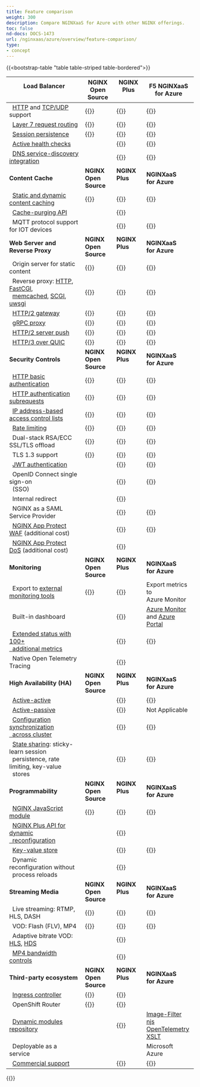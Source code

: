 ```yaml
---
title: Feature comparison
weight: 300
description: Compare NGINXaaS for Azure with other NGINX offerings.
toc: false
nd-docs: DOCS-1473
url: /nginxaas/azure/overview/feature-comparison/
type:
- concept
---
```


{{<bootstrap-table "table table-striped table-bordered">}}

|**Load Balancer**<br>&nbsp;&nbsp;       |**NGINX Open<br>Source** |**NGINX Plus<br>&nbsp;** |**F5 NGINXaaS<br>for Azure**     |
|----------------------------------------|---------------------|---------------------|--------------------------|
|&nbsp;&nbsp;[HTTP](https://docs.nginx.com/nginx/admin-guide/load-balancer/http-load-balancer/) and [TCP/UDP](https://docs.nginx.com/nginx/admin-guide/load-balancer/tcp-udp-load-balancer/) support    |{{<check>}}          |{{<check>}}          |{{<check>}}               |
|&nbsp;&nbsp;[Layer 7 request routing](https://www.nginx.org/en/docs/http/ngx_http_core_module.html#location)     |{{<check>}}          |{{<check>}}          |{{<check>}}               |
|&nbsp;&nbsp;[Session persistence](https://docs.nginx.com/nginx/admin-guide/load-balancer/http-load-balancer/#enabling-session-persistence)         |{{<check>}}          |{{<check>}}          |{{<check>}}               |
|&nbsp;&nbsp;[Active health checks](https://docs.nginx.com/nginx/admin-guide/load-balancer/http-health-check/)        |                     |{{<check>}}          |{{<check>}}               |
|&nbsp;&nbsp;[DNS service-discovery integration](https://nginx.org/en/docs/http/ngx_http_upstream_module.html#service)   |             |{{<check>}}          |{{<check>}}               |
|**Content Cache**                       |**NGINX Open<br>Source** |**NGINX Plus<br>&nbsp;** |**NGINXaaS<br>for Azure**     |
|&nbsp;&nbsp;[Static and dynamic content caching](https://docs.nginx.com/nginx/admin-guide/content-cache/content-caching/)|{{<check>}}    |{{<check>}}          |{{<check>}}               |
|&nbsp;&nbsp;[Cache-purging API](https://docs.nginx.com/nginx/admin-guide/content-cache/content-caching/#purging-content-from-the-cache)           |                     |{{<check>}}          |                          |
|&nbsp;&nbsp;MQTT protocol support for IOT devices          |                     |{{<check>}}          |{{<check>}}             |
|**Web Server and Reverse Proxy**        |**NGINX Open<br>Source** |**NGINX Plus<br>&nbsp;** |**NGINXaaS<br>for Azure**     |
|&nbsp;&nbsp;Origin server for static content    |{{<check>}}  |{{<check>}}          |{{<check>}}                          |
|&nbsp;&nbsp;Reverse proxy: [HTTP](https://nginx.org/en/docs/http/ngx_http_proxy_module.html), [FastCGl](https://nginx.org/en/docs/http/ngx_http_fastcgi_module.html),<br>&nbsp;&nbsp;[memcached](https://nginx.org/en/docs/http/ngx_http_memcached_module.html), [SCGI](https://nginx.org/en/docs/http/ngx_http_scgi_module.html), [uwsgi](https://nginx.org/en/docs/http/ngx_http_uwsgi_module.html) |{{<check>}} | {{<check>}} |{{<check>}}   |
|&nbsp;&nbsp;[HTTP/2 gateway](https://www.nginx.org/en/docs/http/ngx_http_v2_module.html)             |{{<check>}}           |{{<check>}}         |{{<check>}}               |
|&nbsp;&nbsp;[gRPC proxy](https://nginx.org/en/docs/http/ngx_http_grpc_module.html)                  |{{<check>}}           |{{<check>}}         |{{<check>}}               |
|&nbsp;&nbsp;[HTTP/2 server push](https://nginx.org/en/docs/http/ngx_http_v2_module.html#http2_push)        |{{<check>}}           |{{<check>}}         |{{<check>}}               |
|&nbsp;&nbsp;[HTTP/3 over QUIC](https://nginx.org/en/docs/http/ngx_http_v3_module.html)            |{{<check>}}           |{{<check>}}         |{{<check>}}               |
|**Security Controls**                   |**NGINX Open<br>Source** |**NGINX Plus<br>&nbsp;** |**NGINXaaS<br>for Azure**     |
|&nbsp;&nbsp;[HTTP basic authentication](https://www.nginx.org/en/docs/http/ngx_http_auth_basic_module.html)   |{{<check>}}          |{{<check>}}          |{{<check>}}               |
|&nbsp;&nbsp;[HTTP authentication subrequests](https://nginx.org/en/docs/http/ngx_http_auth_request_module.html) |{{<check>}}      |{{<check>}}          |{{<check>}}               |
|&nbsp;&nbsp;[IP address-based access control lists](https://nginx.org/en/docs/http/ngx_http_access_module.html) |{{<check>}}|{{<check>}}          |{{<check>}}               |
|&nbsp;&nbsp;[Rate limiting](https://blog.nginx.org/blog/rate-limiting-nginx)               |{{<check>}}          |{{<check>}}          |{{<check>}}               |
|&nbsp;&nbsp;Dual-stack RSA/ECC SSL/TLS offload |{{<check>}}   |{{<check>}}          |{{<check>}}               |
|&nbsp;&nbsp;TLS 1.3 support             |{{<check>}}          |{{<check>}}          |{{<check>}}               |
|&nbsp;&nbsp;[JWT authentication](https://nginx.org/en/docs/http/ngx_http_auth_jwt_module.html)          |                     |{{<check>}}          |{{<check>}}               |
|&nbsp;&nbsp;OpenID Connect single sign-on<br>&nbsp;&nbsp;(SSO) |  |{{<check>}}      |{{<check>}}               |
|&nbsp;&nbsp;Internal redirect |             |{{<check>}}          |                          |
|&nbsp;&nbsp;NGINX as a SAML Service Provider |             |{{<check>}}          |{{<check>}}                  |
|&nbsp;&nbsp;[NGINX App Protect WAF](https://www.f5.com/products/nginx/nginx-app-protect) (additional cost) |             |{{<check>}}          |{{<check>}}          |
|&nbsp;&nbsp;[NGINX App Protect DoS](https://www.f5.com/products/nginx/nginx-app-protect) (additional cost) |             |{{<check>}}          |                          |
|**Monitoring**                          |**NGINX Open<br>Source** |**NGINX Plus<br>&nbsp;** |**NGINXaaS<br>for Azure**     |
|&nbsp;&nbsp;Export to [external monitoring tools](https://docs.nginx.com/nginx/admin-guide/monitoring/live-activity-monitoring/)  |{{<check>}} |{{<check>}}          |Export metrics to<br>Azure Monitor |
|&nbsp;&nbsp;Built-in dashboard          |                     |{{<check>}}          |[Azure Monitor](https://learn.microsoft.com/en-us/azure/azure-monitor/overview)<br> and [Azure Portal](https://azure.microsoft.com/en-us/get-started/azure-portal)       |
|&nbsp;&nbsp;[Extended status with 100+<br>&nbsp;&nbsp;additional metrics](https://docs.nginx.com/nginx/admin-guide/monitoring/live-activity-monitoring/) | |{{<check>}} |{{<check>}}            |
|&nbsp;&nbsp;Native Open Telemetry Tracing |             |{{<check>}}          |                          |
|**High Availability (HA)**              |**NGINX Open<br>Source** |**NGINX Plus<br>&nbsp;** |**NGINXaaS<br>for Azure**     |
|&nbsp;&nbsp;[Active-active](https://docs.nginx.com/nginx/admin-guide/high-availability/)               |                     |{{<check>}}          |{{<check>}}               |
|&nbsp;&nbsp;[Active-passive](https://docs.nginx.com/nginx/admin-guide/high-availability/)              |                     |{{<check>}}          | Not Applicable           |
|&nbsp;&nbsp;[Configuration synchronization<br>&nbsp;&nbsp;across cluster](https://docs.nginx.com/nginx/admin-guide/high-availability/configuration-sharing/) | |{{<check>}} |{{<check>}}            |
|&nbsp;&nbsp;[State sharing](https://docs.nginx.com/nginx/admin-guide/high-availability/zone_sync/): sticky-learn session<br>&nbsp;&nbsp;persistence, rate limiting, key-value<br>&nbsp;&nbsp;stores |          |{{<check>}}          |{{<check>}}         |
|**Programmability**                     |**NGINX Open<br>Source** |**NGINX Plus<br>&nbsp;** |**NGINXaaS<br>for Azure**     |
|&nbsp;&nbsp;[NGINX JavaScript module](https://www.f5.com/company/blog/nginx/harnessing-power-convenience-of-javascript-for-each-request-with-nginx-javascript-module)     |{{<check>}}          |{{<check>}}          |{{<check>}}               |
|&nbsp;&nbsp;[NGINX Plus API for dynamic<br>&nbsp;&nbsp;reconfiguration](https://docs.nginx.com/nginx/admin-guide/load-balancer/dynamic-configuration-api/) | |{{<check>}} |                         |
|&nbsp;&nbsp;[Key-value store](https://nginx.org/en/docs/http/ngx_http_keyval_module.html)             |                     |{{<check>}}          |{{<check>}}               |
|&nbsp;&nbsp;Dynamic reconfiguration without<br>&nbsp;&nbsp;process reloads | |{{<check>}} |                    |
|**Streaming Media**                     |**NGINX Open<br>Source** |**NGINX Plus<br>&nbsp;** |**NGINXaaS<br>for Azure**     |
|&nbsp;&nbsp;Live streaming: RTMP, HLS, DASH |{{<check>}}      |{{<check>}}          |{{<check>}}               |
|&nbsp;&nbsp;VOD: Flash (FLV), MP4       |{{<check>}}          |{{<check>}}          |{{<check>}}               |
|&nbsp;&nbsp;Adaptive bitrate VOD: [HLS](https://nginx.org/en/docs/http/ngx_http_hls_module.html), [HDS](https://nginx.org/en/docs/http/ngx_http_f4f_module.html)   |                 |{{<check>}}          |                          |
|&nbsp;&nbsp;[MP4 bandwidth controls](https://nginx.org/en/docs/http/ngx_http_mp4_module.html)      |                     |{{<check>}}          |                          |
|**Third-party ecosystem**               |**NGINX Open<br>Source** |**NGINX Plus<br>&nbsp;** |**NGINXaaS<br>for Azure**     |
|&nbsp;&nbsp;[Ingress controller](https://www.f5.com/products/nginx/nginx-ingress-controller)          |{{<check>}}          |{{<check>}}          |                          |
|&nbsp;&nbsp;OpenShift Router            |{{<check>}}          |{{<check>}}          |                          |
|&nbsp;&nbsp;[Dynamic modules repository](https://www.f5.com/go/product/nginx-modules)  |                     |{{<check>}}          |[Image-Filter](https://nginx.org/en/docs/http/ngx_http_image_filter_module.html)<br />[njs](https://nginx.org/en/docs/njs/)<br />[OpenTelemetry](https://nginx.org/en/docs/ngx_otel_module.html)<br />[XSLT](https://nginx.org/en/docs/http/ngx_http_xslt_module.html)       |
|&nbsp;&nbsp;Deployable as a service     |                     |                     |Microsoft Azure           |
|&nbsp;&nbsp;[Commercial support](https://my.f5.com/manage/s/article/K000140156/)          |                     |{{<check>}}          |{{<check>}}               |
{{</bootstrap-table>}}

